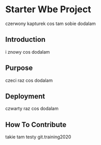 # Starter Wbe Project
czerwony kapturek
cos tam sobie dodalam

## Introduction

i znowy cos dodalam

## Purpose

czeci raz cos dodalam

## Deployment

czwarty raz cos dodalam

## How To Contribute


takie tam testy
git.training2020